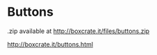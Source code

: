 Buttons
=======

.zip available at http://boxcrate.it/files/buttons.zip

http://boxcrate.it/buttons.html
